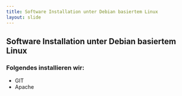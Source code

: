 ```yaml
---
title: Software Installation unter Debian basiertem Linux
layout: slide
---
```


## Software Installation unter Debian basiertem Linux

### Folgendes installieren wir:

- GIT
- Apache
